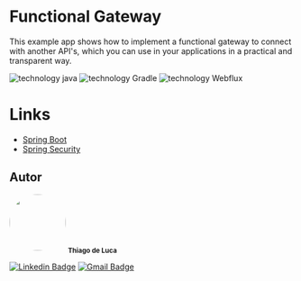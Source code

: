 # Functional Gateway

This example app shows how to implement a functional gateway to connect with another API's, which you can use in your applications in a practical and transparent way.

![technology java](https://img.shields.io/badge/technology-Java-red.svg)
![technology Gradle](https://img.shields.io/badge/technology-Gradle-blue.svg)
![technology Webflux](https://img.shields.io/badge/tecnology-WebFlux-green)

# Links

- <a href="https://spring.io/projects/spring-boot" target="_blank">Spring Boot</a>
- <a href="https://spring.io/projects/spring-security" target="_blank">Spring Security</a>
 
Autor
---

<img style="border-radius: 50%;" src="https://avatars.githubusercontent.com/u/3602083?v=4" width="100px;" alt=""/>
<sub><b>Thiago de Luca</b></sub></a>

[![Linkedin Badge](https://img.shields.io/badge/-Thiago-blue?style=flat-square&logo=Linkedin&logoColor=white&link=https://www.linkedin.com/in/thiago-goncalves-1b902521/)](https://www.linkedin.com/in/thiago-goncalves-1b902521/)
[![Gmail Badge](https://img.shields.io/badge/-3rd.thiago.goncalves@amedigital.com-c14438?style=flat-square&logo=Gmail&logoColor=white&link=mailto:3rd.thiago.goncalves@amedigital.com)](mailto:3rd.thiago.goncalves@amedigital.com)